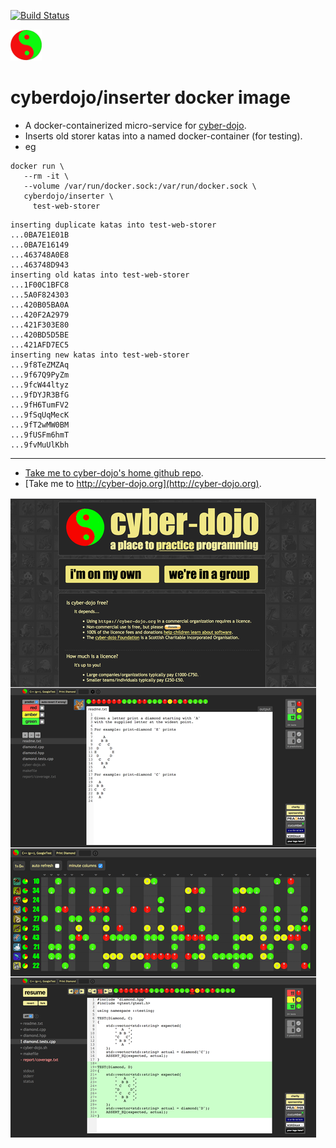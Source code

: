 
[![Build Status](https://travis-ci.org/cyber-dojo/inserter.svg?branch=master)](https://travis-ci.org/cyber-dojo/inserter)

<img src="https://raw.githubusercontent.com/cyber-dojo/nginx/master/images/home_page_logo.png"
alt="cyber-dojo yin/yang logo" width="50px" height="50px"/>

# cyberdojo/inserter docker image

- A docker-containerized micro-service for [cyber-dojo](http://cyber-dojo.org).
- Inserts old storer katas into a named docker-container (for testing).
- eg
```
docker run \
   --rm -it \
   --volume /var/run/docker.sock:/var/run/docker.sock \
   cyberdojo/inserter \
     test-web-storer
```
```
inserting duplicate katas into test-web-storer
...0BA7E1E01B
...0BA7E16149
...463748A0E8
...463748D943
inserting old katas into test-web-storer
...1F00C1BFC8
...5A0F824303
...420B05BA0A
...420F2A2979
...421F303E80
...420BD5D5BE
...421AFD7EC5
inserting new katas into test-web-storer
...9f8TeZMZAq
...9f67Q9PyZm
...9fcW44ltyz
...9fDYJR3BfG
...9fH6TumFV2
...9fSqUqMecK
...9fT2wMW0BM
...9fUSFm6hmT
...9fvMuUlKbh
```

- - - -

* [Take me to cyber-dojo's home github repo](https://github.com/cyber-dojo/cyber-dojo).
* [Take me to http://cyber-dojo.org](http://cyber-dojo.org).

![cyber-dojo.org home page](https://github.com/cyber-dojo/cyber-dojo/blob/master/shared/home_page_snapshot.png)
